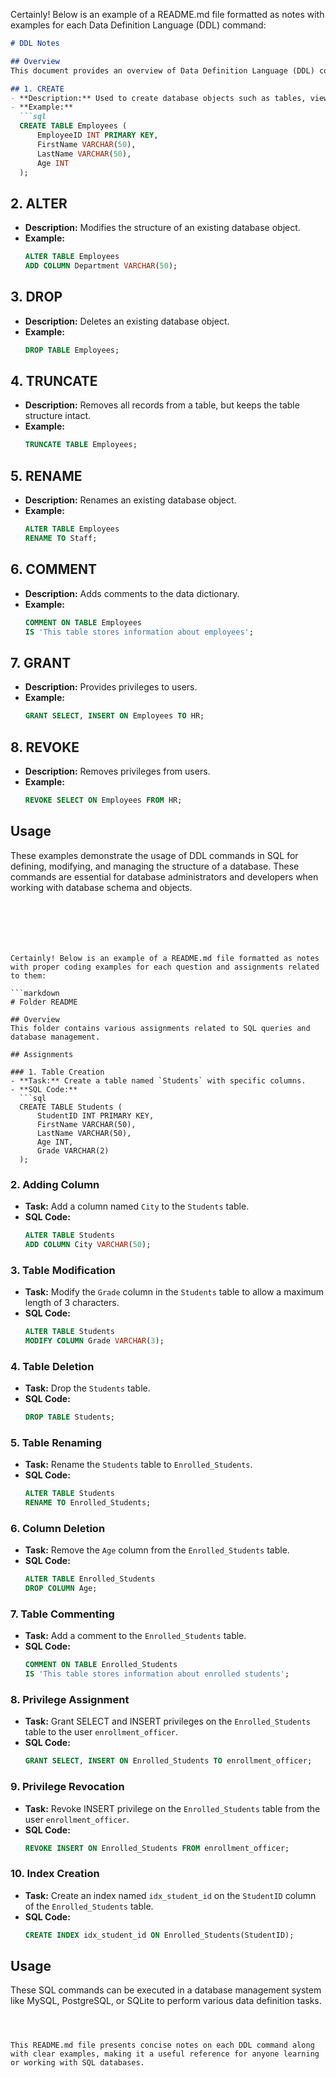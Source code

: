 Certainly! Below is an example of a README.md file formatted as notes with examples for each Data Definition Language (DDL) command:

```markdown
# DDL Notes

## Overview
This document provides an overview of Data Definition Language (DDL) commands in SQL along with examples for each command.

## 1. CREATE
- **Description:** Used to create database objects such as tables, views, indexes, etc.
- **Example:**
  ```sql
  CREATE TABLE Employees (
      EmployeeID INT PRIMARY KEY,
      FirstName VARCHAR(50),
      LastName VARCHAR(50),
      Age INT
  );
  ```

## 2. ALTER
- **Description:** Modifies the structure of an existing database object.
- **Example:**
  ```sql
  ALTER TABLE Employees
  ADD COLUMN Department VARCHAR(50);
  ```

## 3. DROP
- **Description:** Deletes an existing database object.
- **Example:**
  ```sql
  DROP TABLE Employees;
  ```

## 4. TRUNCATE
- **Description:** Removes all records from a table, but keeps the table structure intact.
- **Example:**
  ```sql
  TRUNCATE TABLE Employees;
  ```

## 5. RENAME
- **Description:** Renames an existing database object.
- **Example:**
  ```sql
  ALTER TABLE Employees
  RENAME TO Staff;
  ```

## 6. COMMENT
- **Description:** Adds comments to the data dictionary.
- **Example:**
  ```sql
  COMMENT ON TABLE Employees
  IS 'This table stores information about employees';
  ```

## 7. GRANT
- **Description:** Provides privileges to users.
- **Example:**
  ```sql
  GRANT SELECT, INSERT ON Employees TO HR;
  ```

## 8. REVOKE
- **Description:** Removes privileges from users.
- **Example:**
  ```sql
  REVOKE SELECT ON Employees FROM HR;
  ```

## Usage
These examples demonstrate the usage of DDL commands in SQL for defining, modifying, and managing the structure of a database. These commands are essential for database administrators and developers when working with database schema and objects.

```






Certainly! Below is an example of a README.md file formatted as notes with proper coding examples for each question and assignments related to them:

```markdown
# Folder README

## Overview
This folder contains various assignments related to SQL queries and database management.

## Assignments

### 1. Table Creation
- **Task:** Create a table named `Students` with specific columns.
- **SQL Code:**
  ```sql
  CREATE TABLE Students (
      StudentID INT PRIMARY KEY,
      FirstName VARCHAR(50),
      LastName VARCHAR(50),
      Age INT,
      Grade VARCHAR(2)
  );
  ```

### 2. Adding Column
- **Task:** Add a column named `City` to the `Students` table.
- **SQL Code:**
  ```sql
  ALTER TABLE Students
  ADD COLUMN City VARCHAR(50);
  ```

### 3. Table Modification
- **Task:** Modify the `Grade` column in the `Students` table to allow a maximum length of 3 characters.
- **SQL Code:**
  ```sql
  ALTER TABLE Students
  MODIFY COLUMN Grade VARCHAR(3);
  ```

### 4. Table Deletion
- **Task:** Drop the `Students` table.
- **SQL Code:**
  ```sql
  DROP TABLE Students;
  ```

### 5. Table Renaming
- **Task:** Rename the `Students` table to `Enrolled_Students`.
- **SQL Code:**
  ```sql
  ALTER TABLE Students
  RENAME TO Enrolled_Students;
  ```

### 6. Column Deletion
- **Task:** Remove the `Age` column from the `Enrolled_Students` table.
- **SQL Code:**
  ```sql
  ALTER TABLE Enrolled_Students
  DROP COLUMN Age;
  ```

### 7. Table Commenting
- **Task:** Add a comment to the `Enrolled_Students` table.
- **SQL Code:**
  ```sql
  COMMENT ON TABLE Enrolled_Students
  IS 'This table stores information about enrolled students';
  ```

### 8. Privilege Assignment
- **Task:** Grant SELECT and INSERT privileges on the `Enrolled_Students` table to the user `enrollment_officer`.
- **SQL Code:**
  ```sql
  GRANT SELECT, INSERT ON Enrolled_Students TO enrollment_officer;
  ```

### 9. Privilege Revocation
- **Task:** Revoke INSERT privilege on the `Enrolled_Students` table from the user `enrollment_officer`.
- **SQL Code:**
  ```sql
  REVOKE INSERT ON Enrolled_Students FROM enrollment_officer;
  ```

### 10. Index Creation
- **Task:** Create an index named `idx_student_id` on the `StudentID` column of the `Enrolled_Students` table.
- **SQL Code:**
  ```sql
  CREATE INDEX idx_student_id ON Enrolled_Students(StudentID);
  ```

## Usage
These SQL commands can be executed in a database management system like MySQL, PostgreSQL, or SQLite to perform various data definition tasks.

```



This README.md file presents concise notes on each DDL command along with clear examples, making it a useful reference for anyone learning or working with SQL databases.